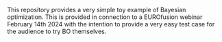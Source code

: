 This repository provides a very simple toy example of Bayesian optimization.
This is provided in connection to a EUROfusion webinar February 14th 2024 with the 
intention to provide a very easy test case for the audience to try BO themselves.
